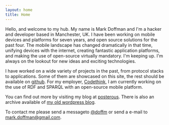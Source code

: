 ```yaml
---
layout: home
title: Home
---
```


Hello, and welcome to my hub. My name is Mark Doffman and I'm a hacker and
developer based in Manchester, UK. I have been working on mobile devices
and platforms for seven years, and open source solutions for the past four. 
The mobile landscape has changed dramatically in that time, unifying devices
with the internet, creating fantastic application platforms, and making the
use of open-source virtually mandatory. I'm keeping up. I'm always on the
lookout for new ideas and exciting technologies.

I have worked on a wide variety of projects in the past, from protocol stacks
to applications. Some of them are showcased on
this site, the rest should be available on
[github](http://github.com/doffm). For my employer,
[Codethink](http://www.codethink.co.uk), I am currently working on the use of
RDF and SPARQL with an open-source mobile platform.

You can find out more by visiting my blog at
[posterous](http://doffm.posterous.com). There is also an archive available
of [my old wordpress blog](/wordpress.php).

To contact me please send a messageto [@doffm](http://twitter.com/doffm)
or send a e-mail to [mark.doffman@gmail.com](mailto:mark.doffman@gmail.com).
